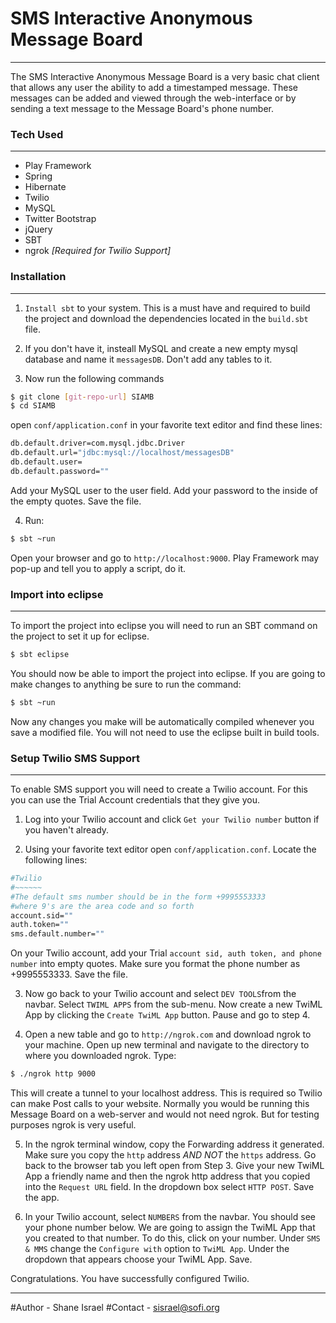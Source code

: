 # SMS Interactive Anonymous Message Board
----
The SMS Interactive Anonymous Message Board is a very basic chat client that allows any user the ability to add a timestamped message. These messages can be added and viewed through the web-interface or by sending a text message to the Message Board's phone number.

### Tech Used
----
* Play Framework
* Spring
* Hibernate
* Twilio
* MySQL
* Twitter Bootstrap
* jQuery
* SBT
* ngrok *[Required for Twilio Support]*

### Installation
----
1. `Install sbt` to your system. This is a must have and required to build the project and download the dependencies located in the `build.sbt` file.

2. If you don't have it, insteall MySQL and create a new empty mysql database and name it `messagesDB`. Don't add any tables to it.

3. Now run the following commands 
```sh
$ git clone [git-repo-url] SIAMB
$ cd SIAMB
```
open `conf/application.conf` in your favorite text editor and find these lines:
```sh
db.default.driver=com.mysql.jdbc.Driver
db.default.url="jdbc:mysql://localhost/messagesDB"
db.default.user=
db.default.password=""
```
Add your MySQL user to the user field. Add your password to the inside of the empty quotes. Save the file. 

4. Run:
```sh
$ sbt ~run
```
Open your browser and go to `http://localhost:9000`. Play Framework may pop-up and tell you to apply a script, do it.

### Import into eclipse
---
To import the project into eclipse you will need to run an SBT command on the project to set it up for eclipse.
```sh
$ sbt eclipse
```
You should now be able to import the project into eclipse. If you are going to make changes to anything be sure to run the command:
```sh
$ sbt ~run
```
Now any changes you make will be automatically compiled whenever you save a modified file. You will not need to use the eclipse built in build tools.

### Setup Twilio SMS Support
---
To enable SMS support you will need to create a Twilio account. For this you can use the Trial Account credentials that they give you.

1. Log into your Twilio account and click `Get your Twilio number` button if you haven't already.

2. Using your favorite text editor open `conf/application.conf`. Locate the following lines:
```sh
#Twilio
#~~~~~~
#The default sms number should be in the form +9995553333
#where 9's are the area code and so forth
account.sid=""
auth.token=""
sms.default.number=""
```
On your Twilio account, add your Trial `account sid, auth token, and phone number` into empty quotes. Make sure you format the phone number as +9995553333.
Save the file.

3. Now go back to your Twilio account and select `DEV TOOLS`from the navbar. Select `TWIML APPS` from the sub-menu. Now create a new TwiML App by clicking the `Create TwiML App` button. Pause and go to step 4.

4. Open a new table and go to `http://ngrok.com` and download ngrok to your machine. Open up new terminal and navigate to the directory to where you downloaded ngrok. Type:
```sh
$ ./ngrok http 9000
```
This will create a tunnel to your localhost address. This is required so Twilio can make Post calls to your website. Normally you would be running this Message Board on a web-server and would not need ngrok. But for testing purposes ngrok is very useful.

5. In the ngrok terminal window, copy the Forwarding address it generated. Make sure you copy the `http` address *AND NOT* the `https` address. Go back to the browser tab you left open from Step 3. Give your new TwiML App a friendly name and then the ngrok http address that you copied into the `Request URL` field. In the dropdown box select `HTTP POST`. Save the app.

6. In your Twilio account, select `NUMBERS` from the navbar. You should see your phone number below. We are going to assign the TwiML App that you created to that number. To do this, click on your number. Under `SMS & MMS` change the `Configure with` option to `TwiML App`. Under the dropdown that appears choose your TwiML App. Save.

Congratulations. You have successfully configured Twilio.

___
#Author - Shane Israel
#Contact - sisrael@sofi.org